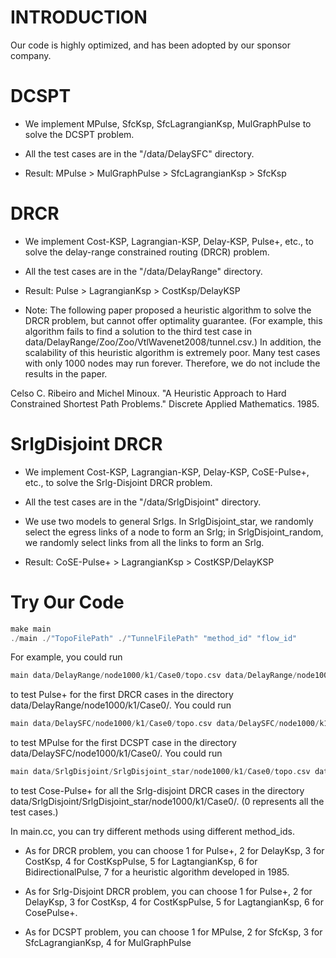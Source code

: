 # INTRODUCTION
Our code is highly optimized, and has been adopted by our sponsor company.

# DCSPT
- We implement MPulse, SfcKsp, SfcLagrangianKsp, MulGraphPulse to solve the DCSPT problem.

- All the test cases are in the "/data/DelaySFC" directory.

- Result: MPulse > MulGraphPulse > SfcLagrangianKsp > SfcKsp

# DRCR

- We implement Cost-KSP, Lagrangian-KSP, Delay-KSP, Pulse+, etc., to solve the delay-range constrained routing (DRCR) problem.

- All the test cases are in the "/data/DelayRange" directory.

- Result: Pulse > LagrangianKsp > CostKsp/DelayKSP

- Note: The following paper proposed a heuristic algorithm to solve the DRCR problem, but cannot offer optimality guarantee. (For example, this algorithm fails to find a solution to the third test case in data/DelayRange/Zoo/Zoo/VtlWavenet2008/tunnel.csv.) In addition, the scalability of this heuristic algorithm is extremely poor. Many test cases with only 1000 nodes may run forever. Therefore, we do not include the results in the paper.

Celso C. Ribeiro and Michel Minoux. "A Heuristic Approach to Hard Constrained Shortest Path Problems." Discrete Applied Mathematics. 1985.

# SrlgDisjoint DRCR

- We implement Cost-KSP, Lagrangian-KSP, Delay-KSP, CoSE-Pulse+, etc., to solve the Srlg-Disjoint DRCR problem.

- All the test cases are in the "/data/SrlgDisjoint" directory.

- We use two models to general Srlgs. In SrlgDisjoint_star, we randomly select the egress links of a node to form an Srlg; in SrlgDisjoint_random, we randomly select links from all the links to form an Srlg.

- Result: CoSE-Pulse+ > LagrangianKsp > CostKSP/DelayKSP

# Try Our Code

```c++
make main
./main ./"TopoFilePath" ./"TunnelFilePath" "method_id" "flow_id"
```

For example, you could run 
```c++
main data/DelayRange/node1000/k1/Case0/topo.csv data/DelayRange/node1000/k1/Case0/tunnel.csv 1 1
```
to test Pulse+ for the first DRCR cases in the directory data/DelayRange/node1000/k1/Case0/. You could run
```c++
main data/DelaySFC/node1000/k1/Case0/topo.csv data/DelaySFC/node1000/k1/Case0/tunnel_order.csv 1 1
```
to test MPulse for the first DCSPT case in the directory data/DelaySFC/node1000/k1/Case0/. You could run
```c++
main data/SrlgDisjoint/SrlgDisjoint_star/node1000/k1/Case0/topo.csv data/SrlgDisjoint/SrlgDisjoint_star/node1000/k1/Case0/tunnel_trap.csv 6 0
```
to test Cose-Pulse+ for all the Srlg-disjoint DRCR cases in the directory data/SrlgDisjoint/SrlgDisjoint_star/node1000/k1/Case0/. (0 represents all the test cases.)


In main.cc, you can try different methods using different method_ids.

- As for DRCR problem, you can choose 1 for Pulse+, 2 for DelayKsp, 3 for CostKsp, 4 for CostKspPulse, 5 for LagtangianKsp, 6 for BidirectionalPulse, 7 for a heuristic algorithm developed in 1985.

- As for Srlg-Disjoint DRCR problem, you can choose 1 for Pulse+, 2 for DelayKsp, 3 for CostKsp, 4 for CostKspPulse, 5 for LagtangianKsp, 6 for CosePulse+.

- As for DCSPT problem, you can choose 1 for MPulse, 2 for SfcKsp, 3 for SfcLagrangianKsp, 4 for MulGraphPulse
